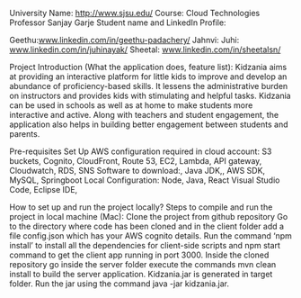  
University Name: http://www.sjsu.edu/
Course: Cloud Technologies
Professor Sanjay Garje
Student name and LinkedIn Profile:

Geethu:www.linkedin.com/in/geethu-padachery/
Jahnvi:
Juhi: www.linkedin.com/in/juhinayak/
Sheetal: www.linkedin.com/in/sheetalsn/

Project Introduction (What the application does, feature list):
Kidzania aims at providing an interactive platform for little kids to improve and develop an abundance of proficiency-based skills.
It lessens the administrative burden on instructors and provides kids with stimulating and helpful tasks.
Kidzania can be used in schools as well as at home to make students more interactive and active.
Along with teachers and student engagement, the application also helps in building better engagement between students and parents.

Pre-requisites Set Up
AWS configuration required in cloud account: S3 buckets, Cognito, CloudFront, Route 53, EC2, Lambda, API gateway, Cloudwatch, RDS, SNS
Software to download:, Java JDK,, AWS SDK, MySQL, Springboot
Local Configuration: Node, Java, React Visual Studio Code, Eclipse IDE, 

How to set up and run the project locally?
Steps to compile and run the project in local machine (Mac):
Clone the project from github repository
Go to the directory where code has been cloned and in the client folder add a file config.json which has your AWS cognito details. Run the command ‘npm install’ to install all the dependencies for client-side scripts and npm start command to get the client app running in port 3000.
Inside the cloned repository go inside the server folder execute the commands mvn clean install to build the server application. Kidzania.jar is generated in target folder. Run the jar using the command java -jar kidzania.jar.
 

